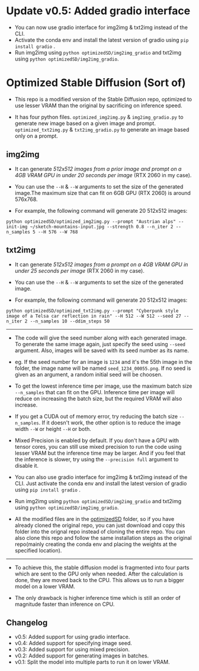 # Update v0.5: Added gradio interface

- You can now use gradio interface for img2img & txt2img instead of the CLI.
- Activate the conda env and install the latest version of gradio using `pip install gradio` .
- Run img2img using `python optimizedSD/img2img_gradio` and txt2img using `python optimizedSD/img2img_gradio`.

# Optimized Stable Diffusion (Sort of)

- This repo is a modified version of the Stable Diffusion repo, optimized to use lesser VRAM than the original by sacrificing on inference speed.

- It has four python files. `optimized_img2img.py` & `img2img_gradio.py` to generate new image based on a given image and prompt. `optimized_txt2img.py` & `txt2img_gradio.py` to generate an image based only on a prompt.

## img2img

- It can generate _512x512 images from a prior image and prompt on a 4GB VRAM GPU in under 20 seconds per image_ (RTX 2060 in my case).

- You can use the `--H` & `--W` arguments to set the size of the generated image.The maximum size that can fit on 6GB GPU (RTX 2060) is around 576x768.

- For example, the following command will generate 20 512x512 images:

`python optimizedSD/optimized_img2img.py --prompt "Austrian alps" --init-img ~/sketch-mountains-input.jpg --strength 0.8 --n_iter 2 --n_samples 5 --H 576 --W 768`

## txt2img

- It can generate _512x512 images from a prompt on a 4GB VRAM GPU in under 25 seconds per image_ (RTX 2060 in my case).

- You can use the `--H` & `--W` arguments to set the size of the generated image.

- For example, the following command will generate 20 512x512 images:

`python optimizedSD/optimized_txt2img.py --prompt "Cyberpunk style image of a Telsa car reflection in rain" --H 512 --W 512 --seed 27 --n_iter 2 --n_samples 10 --ddim_steps 50`

---

- The code will give the seed number along with each generated image. To generate the same image again, just specify the seed using `--seed` argument. Also, images will be saved with its seed number as its name.

- eg. If the seed number for an image is `1234` and it's the 55th image in the folder, the image name will be named `seed_1234_00055.png`. If no seed is given as an argument, a random initial seed will be choosen.

- To get the lowest inference time per image, use the maximum batch size `--n_samples` that can fit on the GPU. Inference time per image will reduce on increasing the batch size, but the required VRAM will also increase.

- If you get a CUDA out of memory error, try reducing the batch size `--n_samples`. If it doesn't work, the other option is to reduce the image width `--W` or height `--H` or both.

- Mixed Precision is enabled by default. If you don't have a GPU with tensor cores, you can still use mixed precision to run the code using lesser VRAM but the inference time may be larger. And if you feel that the inference is slower, try using the `--precision full` argument to disable it.

- You can also use gradio interface for img2img & txt2img instead of the CLI. Just activate the conda env and install the latest version of gradio using `pip install gradio` .

- Run img2img using `python optimizedSD/img2img_gradio` and txt2img using `python optimizedSD/img2img_gradio`.

- All the modified files are in the [optimizedSD](optimizedSD) folder, so if you have already cloned the original repo, you can just download and copy this folder into the orignal repo instead of cloning the entire repo. You can also clone this repo and follow the same installation steps as the original repo(mainly creating the conda env and placing the weights at the specified location).

---

- To achieve this, the stable diffusion model is fragmented into four parts which are sent to the GPU only when needed. After the calculation is done, they are moved back to the CPU. This allows us to run a bigger model on a lower VRAM.

- The only drawback is higher inference time which is still an order of magnitude faster than inference on CPU.

## Changelog

- v0.5: Added support for using gradio interface.
- v0.4: Added support for specifying image seed.
- v0.3: Added support for using mixed precision.
- v0.2: Added support for generating images in batches.
- v0.1: Split the model into multiple parts to run it on lower VRAM.
